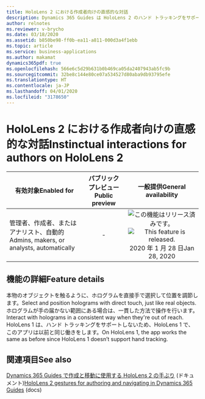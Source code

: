```yaml
---
title: HoloLens 2 における作成者向けの直感的な対話
description: Dynamics 365 Guides は HoloLens 2 のハンド トラッキングをサポートしており、作成者に直感的な対話を提供します。
author: relnotes
ms.reviewer: v-brycho
ms.date: 03/18/2020
ms.assetid: b850be98-ff0b-ea11-a811-000d3a4f1ebb
ms.topic: article
ms.service: business-applications
ms.author: makamat
dynamics365pdf: true
ms.openlocfilehash: 566e6c5d29b631b0b469ca05da2407943ab5fc9b
ms.sourcegitcommit: 32be8c144e80ce07a534527d80aba9db93795efe
ms.translationtype: HT
ms.contentlocale: ja-JP
ms.lasthandoff: 04/01/2020
ms.locfileid: "3178650"
---
```

# <a name="instinctual-interactions-for-authors-on-hololens-2"></a><span data-ttu-id="e27f2-103">HoloLens 2 における作成者向けの直感的な対話</span><span class="sxs-lookup"><span data-stu-id="e27f2-103">Instinctual interactions for authors on HoloLens 2</span></span>


| <span data-ttu-id="e27f2-104">有効対象</span><span class="sxs-lookup"><span data-stu-id="e27f2-104">Enabled for</span></span>    |  <span data-ttu-id="e27f2-105">パブリック プレビュー</span><span class="sxs-lookup"><span data-stu-id="e27f2-105">Public preview</span></span> | <span data-ttu-id="e27f2-106">一般提供</span><span class="sxs-lookup"><span data-stu-id="e27f2-106">General availability</span></span> | 
| ---------- | :----------: |:----------: |
|<span data-ttu-id="e27f2-107">管理者、作成者、またはアナリスト、自動的</span><span class="sxs-lookup"><span data-stu-id="e27f2-107">Admins, makers, or analysts, automatically</span></span>|-| <span data-ttu-id="e27f2-108">![この機能はリリース済みです。](/dynamics365-release-plan/media/green-checkmark.png "この機能はリリース済みです。")</span><span class="sxs-lookup"><span data-stu-id="e27f2-108">![This feature is released.](/dynamics365-release-plan/media/green-checkmark.png "This feature is released.")</span></span> <span data-ttu-id="e27f2-109">2020 年 1 月 28 日</span><span class="sxs-lookup"><span data-stu-id="e27f2-109">Jan 28, 2020</span></span>|






## <a name="feature-details"></a><span data-ttu-id="e27f2-110">機能の詳細</span><span class="sxs-lookup"><span data-stu-id="e27f2-110">Feature details</span></span>
<!--feature detail start -->
<span data-ttu-id="e27f2-111">本物のオブジェクトを触るように、ホログラムを直接手で選択して位置を調節します。</span><span class="sxs-lookup"><span data-stu-id="e27f2-111">Select and position holograms with direct touch, just like real objects.</span></span> <span data-ttu-id="e27f2-112">ホログラムが手の届かない範囲にある場合は、一貫した方法で操作を行います。</span><span class="sxs-lookup"><span data-stu-id="e27f2-112">Interact with holograms in a consistent way when they're out of reach.</span></span> <span data-ttu-id="e27f2-113">HoloLens 1 は、ハンド トラッキングをサポートしないため、HoloLens 1 で、このアプリは以前と同じ働きをします。</span><span class="sxs-lookup"><span data-stu-id="e27f2-113">On HoloLens 1, the app works the same as before since HoloLens 1 doesn’t support hand tracking.</span></span> 
<!--feature detail end -->










## <a name="see-also"></a><span data-ttu-id="e27f2-114">関連項目</span><span class="sxs-lookup"><span data-stu-id="e27f2-114">See also</span></span>

<span data-ttu-id="e27f2-115">[Dynamics 365 Guides で作成と移動に使用する HoloLens 2 の手ぶり](https://docs.microsoft.com/dynamics365/mixed-reality/guides/authoring-gestures-hl2) (ドキュメント)</span><span class="sxs-lookup"><span data-stu-id="e27f2-115">[HoloLens 2 gestures for authoring and navigating in Dynamics 365 Guides](https://docs.microsoft.com/dynamics365/mixed-reality/guides/authoring-gestures-hl2) (docs)</span></span>
